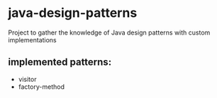 # java-design-patterns
Project to gather the knowledge of Java design patterns with custom implementations

## implemented patterns:
- visitor
- factory-method
